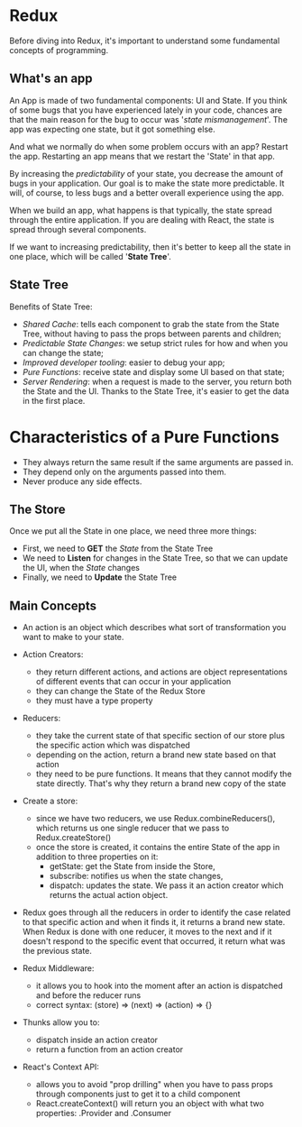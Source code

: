 # Redux

Before diving into Redux, it's important to understand some fundamental concepts of programming.


## What's an app

An App is made of two fundamental components: UI and State.
If you think of some bugs that you have experienced lately in your code, chances are that the main reason for the bug to occur was '*state mismanagement*'.
The app was expecting one state, but it got something else.

And what we normally do when some problem occurs with an app? Restart the app.
Restarting an app means that we restart the 'State' in that app.

By increasing the *predictability* of your state, you decrease the amount of bugs in your application.
Our goal is to make the state more predictable. It will, of course, to less bugs and a better overall experience using the app.

When we build an app, what happens is that typically, the state spread through the entire application.
If you are dealing with React, the state is spread through several components.

If we want to increasing predictability, then it's better to keep all the state in one place, which will be called '**State Tree**'.


## State Tree

Benefits of State Tree:
- *Shared Cache*: tells each component to grab the state from the State Tree, without having to pass the props between parents and children;
- *Predictable State Changes*: we setup strict rules for how and when you can change the state;
- *Improved developer tooling*: easier to debug your app;
- *Pure Functions*: receive state and display some UI based on that state;
- *Server Rendering*: when a request is made to the server, you return both the State and the UI. Thanks to the State Tree, it's easier to get the data in the first place.


# Characteristics of a Pure Functions
- They always return the same result if the same arguments are passed in.
- They depend only on the arguments passed into them.
- Never produce any side effects.


## The Store

Once we put all the State in one place, we need three more things:
* First, we need to **GET** the *State* from the State Tree
* We need to **Listen** for changes in the State Tree, so that we can update the UI, when the *State* changes
* Finally, we need to **Update** the State Tree


## Main Concepts

* An action is an object which describes what sort of transformation you want to make to your state.

* Action Creators: 
  - they return different actions, and actions are object representations of different events that can occur in your application
  - they can change the State of the Redux Store
  - they must have a type property

* Reducers: 
  - they take the current state of that specific section of our store plus the specific action which was dispatched
  - depending on the action, return a brand new state based on that action
  - they need to be pure functions. It means that they cannot modify the state directly. That's why they return a brand new copy of the state

* Create a store:
  - since we have two reducers, we use Redux.combineReducers(), which returns us one single reducer that we pass to Redux.createStore()
  - once the store is created, it contains the entire State of the app in addition to three properties on it:
    - getState: get the State from inside the Store,
    - subscribe: notifies us when the state changes,
    - dispatch: updates the state. We pass it an action creator which returns the actual action object.

* Redux goes through all the reducers in order to identify the case related to that specific action and when it finds it, it returns a brand new state. When Redux is done with one reducer, it moves to the next and if it doesn't respond to the specific event that occurred, it return what was the previous state.


* Redux Middleware: 
  - it allows you to hook into the moment after an action is dispatched and before the reducer runs
  - correct syntax: (store) => (next) => (action) => {}


* Thunks allow you to:
  - dispatch inside an action creator
  - return a function from an action creator


* React's Context API:
  - allows you to avoid "prop drilling" when you have to pass props through components just to get it to a child component
  - React.createContext() will return you an object with what two properties: .Provider and .Consumer

<!-- 
Object.assign({}, todo, { complete: !todo.complete }))
* creates brand new object
* merge all the properties of todo into that new object
* instead of using the default complete, change it to its opposite 
-->